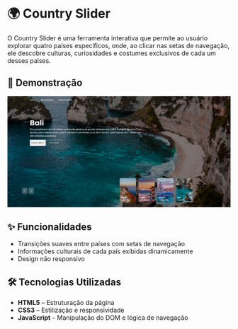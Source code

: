 # 🌍 Country Slider

O Country Slider é uma ferramenta interativa que permite ao usuário explorar quatro países específicos, onde, ao clicar nas setas de navegação, ele descobre culturas, curiosidades e costumes exclusivos de cada um desses países.

## 📸 Demonstração

![Demonstração do Country Slider](demonstracao.png)

## ✨ Funcionalidades

- Transições suaves entre países com setas de navegação
- Informações culturais de cada país exibidas dinamicamente
- Design não responsivo 

## 🛠️ Tecnologias Utilizadas

- **HTML5** – Estruturação da página
- **CSS3** – Estilização e responsividade
- **JavaScript** – Manipulação do DOM e lógica de navegação


